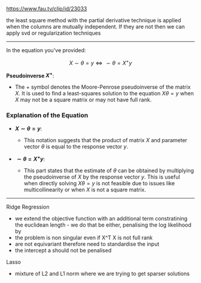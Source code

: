 https://www.fau.tv/clip/id/23033

the least square method with the partial derivative technique  is applied when the columns are mutually independent. If they are not then we can apply svd or regularization techniques  



---
In the equation you've provided:

$$
X \sim \theta = y \iff \sim \theta = X^+ y
$$


 **Pseudoinverse $X^+$**:
   - The $+$ symbol denotes the Moore-Penrose pseudoinverse of the matrix $X$. It is used to find a least-squares solution to the equation $X\theta = y$ when $X$ may not be a square matrix or may not have full rank.

### Explanation of the Equation

- **$X \sim \theta = y$**:
  - This notation suggests that the product of matrix $X$ and parameter vector $\theta$ is equal to the response vector $y$.

- **$\sim \theta = X^+ y$**:
  - This part states that the estimate of $\theta$ can be obtained by multiplying the pseudoinverse of $X$ by the response vector $y$. This is useful when directly solving $X\theta = y$ is not feasible due to issues like multicollinearity or when $X$ is not a square matrix.


---


Ridge Regression
- we extend the objective function with an additional term constratining the euclidean length - we do that be either, penalising the log likelihood by 
- the problem is non singular even if X^T X is not full rank 
- are not equivariant therefore need to standardise the input 
- the intercept a should not be penalised

Lasso
- mixture of L2 and L1 norm where we are trying to get sparser solutions 
